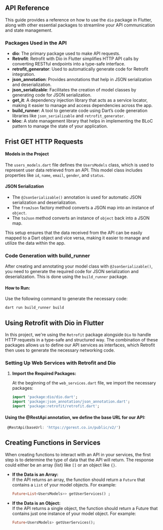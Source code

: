 ## API Reference

This guide provides a reference on how to use the `dio` package in Flutter, along with other essential packages to streamline your API communication and state management.

### Packages Used in the API

- **dio**: The primary package used to make API requests.
- **Retrofit**: Retrofit with Dio in Flutter simplifies HTTP API calls by converting RESTful endpoints into a type-safe interface.
- **retrofit_generator**: Used to automatically generate code for Retrofit integration.
- **json_annotation**: Provides annotations that help in JSON serialization and deserialization.
- **json_serializable**: Facilitates the creation of model classes by generating code for JSON serialization.
- **get_it**: A dependency injection library that acts as a service locator, making it easier to manage and access dependencies across the app.
- **build_runner**: A tool to generate code using Dart’s code generation libraries like `json_serializable` and `retrofit_generator`.
- **bloc**: A state management library that helps in implementing the BLoC pattern to manage the state of your application.

 ## Frist GET HTTP Requests

#### Models in the Project

The `users_models.dart` file defines the `UsersModels` class, which is used to represent user data retrieved from an API. This model class includes properties like `id`, `name`, `email`, `gender`, and `status`. 

#### JSON Serialization

- The `@JsonSerializable()` annotation is used for automatic JSON serialization and deserialization.
- The `fromJson` factory method converts a JSON map into an instance of `object`.
- The `toJson` method converts an instance of `object` back into a JSON map.

This setup ensures that the data received from the API can be easily mapped to a Dart object and vice versa, making it easier to manage and utilize the data within the app.


### Code Generation with build_runner

After creating and annotating your model class with `@JsonSerializable()`, you need to generate the required code for JSON serialization and deserialization. This is done using the `build_runner` package.

#### How to Run:

Use the following command to generate the necessary code:

```bash
dart run build_runner build

  ```
## Using Retrofit with Dio in Flutter

In this project, we're using the `Retrofit` package alongside `Dio` to handle HTTP requests in a type-safe and structured way. The combination of these packages allows us to define our API services as interfaces, which Retrofit then uses to generate the necessary networking code.

### Setting Up Web Services with Retrofit and Dio

1. **Import the Required Packages:**

   At the beginning of the `web_services.dart` file, we import the necessary packages:

   ```dart
   import 'package:dio/dio.dart';
   import 'package:json_annotation/json_annotation.dart';
   import 'package:retrofit/retrofit.dart';
   
   ```

 #### Using the @RestApi annotation, we define the base URL for our API:

  ```dart
   @RestApi(baseUrl: 'https://gorest.co.in/public/v2/')
   ```
    
## Creating Functions in Services

When creating functions to interact with an API in your services, the first step is to determine the type of data that the API will return. The response could either be an array (list) like `[]` or an object like `{}`.

- **If the Data is an Array:**  
  If the API returns an array, the function should return a `Future` that contains a `List` of your model objects. For example:

  ```dart
  Future<List<UsersModels>> getUserServices() ;
  ``` 
- **If the Data is an Object:**  
  If the API returns a single object, the function should return a Future that contains just one instance of your model object. For example:
  ```dart
  Future<UsersModels> getUserServices();
  ``` 